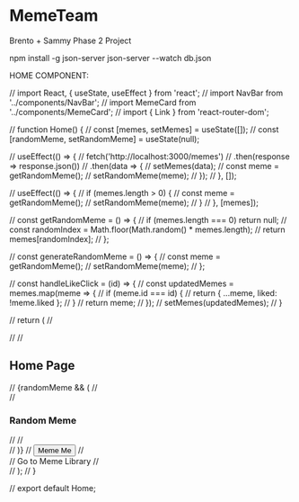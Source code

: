 # MemeTeam
Brento + Sammy Phase 2 Project

npm install -g json-server
json-server --watch db.json

HOME COMPONENT:

// import React, { useState, useEffect } from 'react';
// import NavBar from '../components/NavBar';
// import MemeCard from '../components/MemeCard'; 
// import { Link } from 'react-router-dom';

// function Home() {
//   const [memes, setMemes] = useState([]);
//   const [randomMeme, setRandomMeme] = useState(null);

//   useEffect(() => {
//     fetch('http://localhost:3000/memes')
//       .then(response => response.json())
//       .then(data => {
//         setMemes(data);
//         const meme = getRandomMeme();
//         setRandomMeme(meme);
//       });
//   }, []);

//   useEffect(() => {
//     if (memes.length > 0) {
//       const meme = getRandomMeme();
//       setRandomMeme(meme);
//     }
//   }, [memes]);

//   const getRandomMeme = () => {
//     if (memes.length === 0) return null;
//     const randomIndex = Math.floor(Math.random() * memes.length);
//     return memes[randomIndex];
//   };

//   const generateRandomMeme = () => {
//     const meme = getRandomMeme();
//     setRandomMeme(meme);
//   };

//   const handleLikeClick = (id) => {
//     const updatedMemes = memes.map(meme => {
//         if (meme.id === id) {
//             return { ...meme, liked: !meme.liked };
//         }
//         return meme;
//     });
//     setMemes(updatedMemes);
//   }

//   return (
//     <div>
//       <NavBar />
//       <h2>Home Page</h2>
//       {randomMeme && (
//         <div>
//           <h3>Random Meme</h3>
//           <MemeCard meme={randomMeme} handleLikeClick={handleLikeClick}/>
//         </div>
//       )}
//       <button onClick={generateRandomMeme}>Meme Me</button>
//       <br />
//       <Link to="/library">Go to Meme Library</Link>
//     </div>
//   );
// }

// export default Home;
